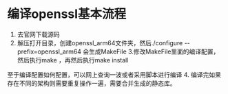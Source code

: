 # 编译openssl基本流程

1. 去官网下载源码
2. 解压打开目录，创建openssl_arm64文件夹，然后./configure  --prefix=openssl_arm64 会生成MakeFile
3.修改MakeFile里面的编译配置，然后执行make ，再然后执行make install

至于编译配置如何配置，可以网上查询一波或者采用脚本进行编译
4. 编译完如果存在不同的架构则需要重复操作一遍，需要合并生成的静态库。